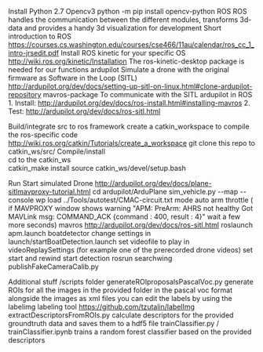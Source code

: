 
Install 
    Python 2.7
        Opencv3
            python -m pip install opencv-python
    ROS
        ROS handles the communication between the different modules, transforms 3d-data and provides a handy 3d visualization for development
        Short introduction to ROS
            https://courses.cs.washington.edu/courses/cse466/11au/calendar/ros_cc_1_intro-jrsedit.pdf
        Install ROS kinetic for your specific OS
            http://wiki.ros.org/kinetic/Installation
            The ros-kinetic-desktop package is needed for our functions
    ardupilot
        Simulate a drone with the original firmware as Software in the Loop (SITL)
            http://ardupilot.org/dev/docs/setting-up-sitl-on-linux.html#clone-ardupilot-repository
    mavros-package
        To communicate with the SITL ardupilot in ROS
            1. Install: http://ardupilot.org/dev/docs/ros-install.html#installing-mavros
            2. Test: http://ardupilot.org/dev/docs/ros-sitl.html
    
Build/integrate src to ros framework
    create a catkin_workspace to compile the ros-specific code
        http://wiki.ros.org/catkin/Tutorials/create_a_workspace
    git clone
        this repo to catkin_ws/src/
    Compile/install  
        cd to the catkin_ws  
        catkin_make install
        source catkin_ws/devel/setup.bash

Run 
    Start simulated Drone 
        http://ardupilot.org/dev/docs/plane-sitlmavproxy-tutorial.html
        cd ardupilot/ArduPlane
        sim_vehicle.py --map --console
        wp load ../Tools/autotest/CMAC-circuit.txt
        mode auto
        arm throttle 
            ( if MAVPROXY window shows warning "APM: PreArm: AHRS not healthy Got MAVLink msg: COMMAND_ACK {command : 400, result : 4}" wait a few more seconds)
    mavros
        http://ardupilot.org/dev/docs/ros-sitl.html
        roslaunch apm.launch
    boatdetector
        change settings in launch/startBoatDetection.launch
            set videofile to play in videoReplaySettings (for example one of the prerecorded drone videos)
            set start and rewind 
        start detection
            rosrun searchwing publishFakeCameraCalib.py
        
        
Additional stuff
    /scripts folder
        generateROIproposalsPascalVoc.py
            generate ROIs for all the images in the provided folder in the pascal voc format alongside the images as xml files
            you can edit the labels by using the labelimg labeling tool
            https://github.com/tzutalin/labelImg
        extractDescriptorsFromROIs.py
            calculate descriptors for the provided groundtruth data and saves them to a hdf5 file 
        trainClassifier.py / trainClassifier.ipynb
            trains a random forest classifier based on the provided descriptors
        
        
    



